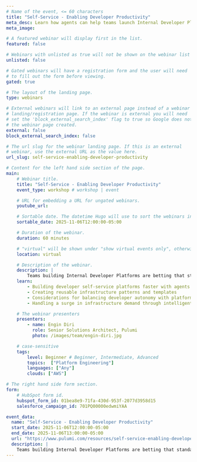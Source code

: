 ```yaml
---
# Name of the event, <= 60 characters
title: "Self-Service - Enabling Developer Productivity"
meta_desc: Learn how agents can help teams launch Internal Developer Platforms faster by creating reusable abstractions and templates for self-service deployments.
meta_image:

# A featured webinar will display first in the list.
featured: false

# Webinars with unlisted as true will not be shown on the webinar list
unlisted: false

# Gated webinars will have a registration form and the user will need
# to fill out the form before viewing.
gated: true

# The layout of the landing page.
type: webinars

# External webinars will link to an external page instead of a webinar
# landing/registration page. If the webinar is external you will need
# set the 'block_external_search_index' flag to true so Google does not index
# the webinar page created.
external: false
block_external_search_index: false

# The url slug for the webinar landing page. If this is an external
# webinar, use the external URL as the value here.
url_slug: self-service-enabling-developer-productivity

# Content for the left hand side section of the page.
main:
    # Webinar title.
    title: "Self-Service - Enabling Developer Productivity"
    event_type: workshop # workshop | event

    # URL for embedding a URL for ungated webinars.
    youtube_url: 

    # Sortable date. The datetime Hugo will use to sort the webinars in date order.
    sortable_date: 2025-11-06T12:00:00-05:00

    # Duration of the webinar.
    duration: 60 minutes

    # "virtual" will be shown under "show virtual events only", otherwise shown as City, State (seattle, wa)
    location: virtual

    # Description of the webinar.
    description: |
        Teams building Internal Developer Platforms are betting that standardization and self-service will bring improved productivity to their engineering organization. In this session, we'll explore how agents can help teams launch platforms faster by simplifying the process of creating reusable abstractions and templates that standardize self-service deployments.
    learn:
        - Building developer self-service platforms faster with agents
        - Creating reusable infrastructure patterns and templates
        - Considerations for balancing developer autonomy with platform governance
        - Handling a surge in infrastructure demand through intelligent automation

    # The webinar presenters
    presenters:
        - name: Engin Diri
          role: Senior Solutions Architect, Pulumi
          photo: /images/team/engin-diri.jpg

    # case-sensitive
    tags:
        level: Beginner # Beginner, Intermediate, Advanced
        topics:  ["Platform Engineering"]
        languages: ["Any"]
        clouds: ["AWS"]

# The right hand side form section.
form:
    # HubSpot form id.
    hubspot_form_id: 01bea8e9-71fa-430d-953f-2077d3958d15
    salesforce_campaign_id: 701PQ00000edwmiYAA

event_data:
  name: "Self-Service - Enabling Developer Productivity"
  start_date: 2025-11-06T12:00:00-05:00
  end_date: 2025-11-06T13:00:00-05:00
  url: "https://www.pulumi.com/resources/self-service-enabling-developer-productivity/"
  description: |
    Teams building Internal Developer Platforms are betting that standardization and self-service will bring improved productivity to their engineering organization. In this session, we'll explore how agents can help teams launch platforms faster by simplifying the process of creating reusable abstractions and templates that standardize self-service deployments.
---
```

